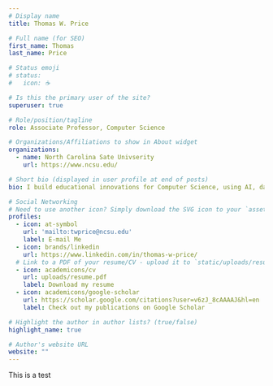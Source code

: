 ```yaml
---
# Display name
title: Thomas W. Price

# Full name (for SEO)
first_name: Thomas
last_name: Price

# Status emoji
# status:
#   icon: ☕️

# Is this the primary user of the site?
superuser: true

# Role/position/tagline
role: Associate Professor, Computer Science

# Organizations/Affiliations to show in About widget
organizations:
  - name: North Carolina Sate Univserity
    url: https://www.ncsu.edu/

# Short bio (displayed in user profile at end of posts)
bio: I build educational innovations for Computer Science, using AI, data and UX.

# Social Networking
# Need to use another icon? Simply download the SVG icon to your `assets/media/icons/` folder.
profiles:
  - icon: at-symbol
    url: 'mailto:twprice@ncsu.edu'
    label: E-mail Me
  - icon: brands/linkedin
    url: https://www.linkedin.com/in/thomas-w-price/
  # Link to a PDF of your resume/CV - upload it to `static/uploads/resume.pdf`
  - icon: academicons/cv
    url: uploads/resume.pdf
    label: Download my resume
  - icon: academicons/google-scholar
    url: https://scholar.google.com/citations?user=v6zJ_8cAAAAJ&hl=en
    label: Check out my publications on Google Scholar

# Highlight the author in author lists? (true/false)
highlight_name: true

# Author's website URL
website: ""
---
```

This is a test
